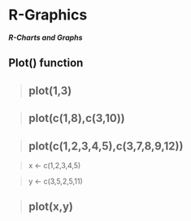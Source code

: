 # R-Graphics

***R-Charts and Graphs***

Plot() function
------
> plot(1,3)
>-----------

> plot(c(1,8),c(3,10))
>-------------------

> plot(c(1,2,3,4,5),c(3,7,8,9,12))
>--------------------------

> x <- c(1,2,3,4,5)

> y <- c(3,5,2,5,11)

> plot(x,y)
> -------------
